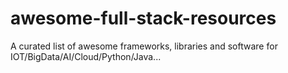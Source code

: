 # awesome-full-stack-resources
A curated list of awesome frameworks, libraries and software for IOT/BigData/AI/Cloud/Python/Java...
